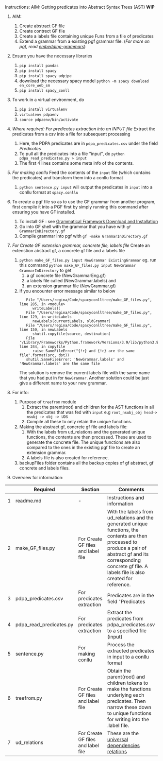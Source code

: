 Instructions:
AIM: Getting predicates into Abstract Syntax Trees (AST) **WIP**
1. AIM:
   1. Create abstract GF file
   2. Create contrect GF file
   3. Create a labels file containing unique Funs from a file of predicates
   4. Extend a grammar from a existing pgf grammar file. (*For more on pgf, read [embedding-grammars](https://inariksit.github.io/gf/2019/12/12/embedding-grammars.html)*)

2. Ensure you have the necessary libraries
   1. `pip install pandas`
   2. `pip install spacy`
   3. `pip install spacy_udpipe`
   4. download the necessary spacy model `python -m spacy download en_core_web_sm`
   5. `pip install spacy_conll`
3. To work in a virtual environment, do
   1. `pip install virtualenv`
   2. `virtualenv pdpaenv`
   3. `source pdpaenv/bin/activate`
4. *Where required: For predicates extraction into an INPUT file* Extract the predicates from a csv into a file for subsequent processing
   1. Here, the PDPA predicates are in `pdpa_predicates.csv` under the field *Predicates*
   2. To pull all the predicates into a file "input", do `python pdpa_read_predicates.py > input`
   3. The first 4 lines contains some meta info of the contents.
5. *For making conllu* <Optional> Feed the contents of the `input` file (which contains the predicates) and transform them into a conllu format
   1. `python sentence.py input` will output the predicates in `input` into a conllu format at `spacy.conllu`

6. To create a pgf file so as to use the GF grammar from another program, first compile it into a PGF first by simply running this command after ensuring you have GF installed.
   1. To install GF : see [Grammatical Framework Download and Installation](https://www.grammaticalframework.org/download/index-3.11.html)
   2. Go into GF shell with the grammar that you have with `gf GrammarInDirectory.gf`
   3. Compile grammar into pgf with `gf -make GrammarInDirectory.gf`


7. *For Create GF extension grammar, concrete file, labels file* Create an extenstion abstract gf, a concrete gf file and a labels file
   1. `python make_GF_files.py input NewGrammar ExistingGrammar` eg. run this command `python make_GF_files.py input NewGrammar GrammarInDirectory` to get
      1. a gf concrete file (NewGrammarEng.gf)
      2. a labels file called (NewGrammar.labels) and
      3. an extension grammar file (NewGrammar.gf)
   2. If you encounter error message similar to below
      ```Traceback (most recent call last):
         File "/Users/regina/Code/spacyconlltree/make_GF_files.py", line 285, in <module>
            writeLabels()
         File "/Users/regina/Code/spacyconlltree/make_GF_files.py", line 129, in writeLabels
            newLabels(currentLabels, oldGrammar)
         File "/Users/regina/Code/spacyconlltree/make_GF_files.py", line 150, in newLabels
            shutil.copyfile(source, destination)
         File "/Library/Frameworks/Python.framework/Versions/3.9/lib/python3.9/shutil.py", line 244, in copyfile
            raise SameFileError("{!r} and {!r} are the same file".format(src, dst))
         shutil.SameFileError: 'NewGrammar.labels' and 'NewGrammar.labels' are the same file
      ```
      The solution is remove the current labels file with the same name that you had put in for `NewGrammar`. Another solution could be just give a different name to your new grammar.

8. For info:
   1. Purpose of `treefrom` module
      1. Extract the parent(root) and children for the AST functions in all the predicates that was fed with `input` e.g `root_nsubj_obj head-> nsubj -> obj -> UDS`
      2. Compile all these to only retain the unique functions.
   2. Making the abstract gf, concrete gf file and labels file:
      1. With the labels from ud_relations and the generated unique functions, the contents are then processed. These are used to generate the concrete file. The unique functions are also compared to the ones in the existing pgf file to create an extension grammar.
      2. A labels file is also created for reference.
   3. backupFiles folder contains all the backup copies of gf abstract, gf concrete and labels files.

9. Overview for information:

|   	|  Required 	            | Section  	                           | Comments   	                              |
|---	|---	                     |---	                                 |---	                                       |
|  1 	| readme.md  	            |  - 	                                 | Instructions and information 	            |
|  2 	| make_GF_files.py 	      | For Create GF files and label file   | With the labels from ud_relations and the generated unique functions, the contents are then processed to produce a pair of abstract gf and its corresponding concrete gf file. A labels file is also created for reference. 	|
|  3 	| pdpa_predicates.csv  	   | For predicates extraction            | Predicates are in the field "Predicates  	|
|  4 	| pdpa_read_predicates.py  | For predicates extraction            | Extract the predicates from pdpa_predicates.csv to a specified file (input) 	|
|  5 	| sentence.py  	         | For making conllu   	               | Process the extracted predicates in input to a conllu format  	|
|  6 	| treefrom.py  	         | For Create GF files and label file   | Obtain the parent(root) and children tokens to make the functions underlying each predicates. Then narrow these down to unique functions for writing into the .label file.	|
|  7 	| ud_relations  	         | For Create GF files and label file   |  These are the [universal dependencies relations](https://universaldependencies.org/u/dep/#:~:text=alphabetical%20listing) 	|